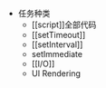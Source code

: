 - 任务种类
	- [[script]]全部代码
	- [[setTimeout]]
	- [[setInterval]]
	- setImmediate
	- [[I/O]]
	- UI Rendering